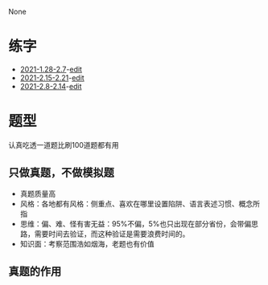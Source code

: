 None
# 练字
- [2021-1.28-2.7](./2021-1.28-2.7.html)-[edit](./2021-1.28-2.7.md)
- [2021-2.15-2.21](./2021-2.15-2.21.html)-[edit](./2021-2.15-2.21.md)
- [2021-2.8-2.14](./2021-2.8-2.14.html)-[edit](./2021-2.8-2.14.md)



# 题型
认真吃透一道题比刷100道题都有用

## 只做真题，不做模拟题
- 真题质量高
- 风格：各地都有风格：侧重点、喜欢在哪里设置陷阱、语言表述习惯、概念所指
- 思维：偏、难、怪有害无益：95%不偏，5%也只出现在部分省份，会带偏思路，需要时间去验证，而这种验证是需要浪费时间的。
- 知识面：考察范围浩如烟海，老题也有价值

## 真题的作用
